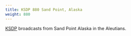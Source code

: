 ```yaml
---
title: KSDP 880 Sand Point, Alaska
weight: 880
---
```

[KSDP] broadcasts from Sand Point Alaska in the Aleutians.

[KSDP]:http://apradio.org/

